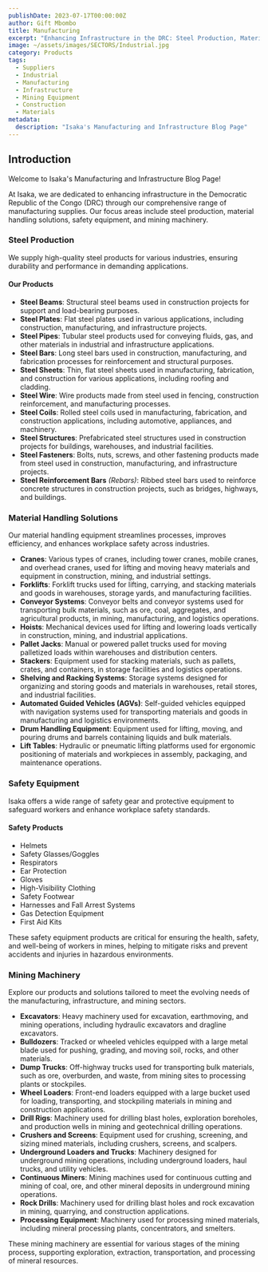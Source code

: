 ```yaml
---
publishDate: 2023-07-17T00:00:00Z
author: Gift Mbombo
title: Manufacturing
excerpt: "Enhancing Infrastructure in the DRC: Steel Production, Material Handling, and Safety Equipment."
image: ~/assets/images/SECTORS/Industrial.jpg
category: Products
tags:
  - Suppliers
  - Industrial
  - Manufacturing
  - Infrastructure
  - Mining Equipment
  - Construction
  - Materials
metadata:
  description: "Isaka's Manufacturing and Infrastructure Blog Page"
---
```

## Introduction
Welcome to Isaka's Manufacturing and Infrastructure Blog Page!

At Isaka, we are dedicated to enhancing infrastructure in the Democratic Republic of the Congo (DRC) through our comprehensive range of manufacturing supplies. Our focus areas include steel production, material handling solutions, safety equipment, and mining machinery.

### Steel Production

We supply high-quality steel products for various industries, ensuring durability and performance in demanding applications.

#### Our Products

- **Steel Beams**: Structural steel beams used in construction projects for support and load-bearing purposes.
- **Steel Plates**: Flat steel plates used in various applications, including construction, manufacturing, and infrastructure projects.
- **Steel Pipes**: Tubular steel products used for conveying fluids, gas, and other materials in industrial and infrastructure applications.
- **Steel Bars**: Long steel bars used in construction, manufacturing, and fabrication processes for reinforcement and structural purposes.
- **Steel Sheets**: Thin, flat steel sheets used in manufacturing, fabrication, and construction for various applications, including roofing and cladding.
- **Steel Wire**: Wire products made from steel used in fencing, construction reinforcement, and manufacturing processes.
- **Steel Coils**: Rolled steel coils used in manufacturing, fabrication, and construction applications, including automotive, appliances, and machinery.
- **Steel Structures**: Prefabricated steel structures used in construction projects for buildings, warehouses, and industrial facilities.
- **Steel Fasteners**: Bolts, nuts, screws, and other fastening products made from steel used in construction, manufacturing, and infrastructure projects.
- **Steel Reinforcement Bars** *(Rebars)*: Ribbed steel bars used to reinforce concrete structures in construction projects, such as bridges, highways, and buildings.

### Material Handling Solutions

Our material handling equipment streamlines processes, improves efficiency, and enhances workplace safety across industries.


- **Cranes**: Various types of cranes, including tower cranes, mobile cranes, and overhead cranes, used for lifting and moving heavy materials and equipment in construction, mining, and industrial settings.
- **Forklifts**: Forklift trucks used for lifting, carrying, and stacking materials and goods in warehouses, storage yards, and manufacturing facilities.
- **Conveyor Systems**: Conveyor belts and conveyor systems used for transporting bulk materials, such as ore, coal, aggregates, and agricultural products, in mining, manufacturing, and logistics operations.
- **Hoists**: Mechanical devices used for lifting and lowering loads vertically in construction, mining, and industrial applications.
- **Pallet Jacks**: Manual or powered pallet trucks used for moving palletized loads within warehouses and distribution centers.
- **Stackers**: Equipment used for stacking materials, such as pallets, crates, and containers, in storage facilities and logistics operations.
- **Shelving and Racking Systems**: Storage systems designed for organizing and storing goods and materials in warehouses, retail stores, and industrial facilities.
- **Automated Guided Vehicles (AGVs)**: Self-guided vehicles equipped with navigation systems used for transporting materials and goods in manufacturing and logistics environments.
- **Drum Handling Equipment**: Equipment used for lifting, moving, and pouring drums and barrels containing liquids and bulk materials.
- **Lift Tables**: Hydraulic or pneumatic lifting platforms used for ergonomic positioning of materials and workpieces in assembly, packaging, and maintenance operations.

### Safety Equipment

Isaka offers a wide range of safety gear and protective equipment to safeguard workers and enhance workplace safety standards.

#### Safety Products
- Helmets
- Safety Glasses/Goggles
- Respirators
- Ear Protection
- Gloves
- High-Visibility Clothing
- Safety Footwear
- Harnesses and Fall Arrest Systems
- Gas Detection Equipment
- First Aid Kits

These safety equipment products are critical for ensuring the health, safety, and well-being of workers in mines, helping to mitigate risks and prevent accidents and injuries in hazardous environments.

### Mining Machinery

Explore our products and solutions tailored to meet the evolving needs of the manufacturing, infrastructure, and mining sectors.



- **Excavators**: Heavy machinery used for excavation, earthmoving, and mining operations, including hydraulic excavators and dragline excavators.
- **Bulldozers**: Tracked or wheeled vehicles equipped with a large metal blade used for pushing, grading, and moving soil, rocks, and other materials.
- **Dump Trucks**: Off-highway trucks used for transporting bulk materials, such as ore, overburden, and waste, from mining sites to processing plants or stockpiles.
- **Wheel Loaders**: Front-end loaders equipped with a large bucket used for loading, transporting, and stockpiling materials in mining and construction applications.
- **Drill Rigs**: Machinery used for drilling blast holes, exploration boreholes, and production wells in mining and geotechnical drilling operations.
- **Crushers and Screens**: Equipment used for crushing, screening, and sizing mined materials, including crushers, screens, and scalpers.
- **Underground Loaders and Trucks**: Machinery designed for underground mining operations, including underground loaders, haul trucks, and utility vehicles.
- **Continuous Miners**: Mining machines used for continuous cutting and mining of coal, ore, and other mineral deposits in underground mining operations.
- **Rock Drills**: Machinery used for drilling blast holes and rock excavation in mining, quarrying, and construction applications.
- **Processing Equipment**: Machinery used for processing mined materials, including mineral processing plants, concentrators, and smelters.

These mining machinery are essential for various stages of the mining process, supporting exploration, extraction, transportation, and processing of mineral resources.

